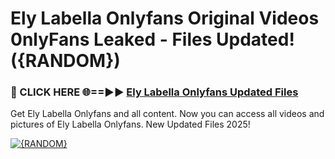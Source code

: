 # Ely Labella Onlyfans Original Videos 0nlyFans Leaked - Files Updated! ({RANDOM})

<h3>🔴 CLICK HERE 🌐==►► <a href="https://betterlinks.top/A2PfLJ" rel="nofollow">Ely Labella Onlyfans Updated Files</a></h3>

Get Ely Labella Onlyfans and all content. Now you can access all videos and pictures of Ely Labella Onlyfans. New Updated Files 2025!

[![{RANDOM}](https://i.imgur.com/ppqm5kG.gif)](https://betterlinks.top/A2PfLJ)